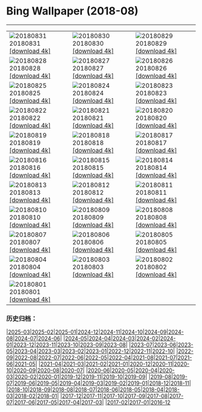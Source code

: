 # Bing Wallpaper (2018-08)
**************

<table><tr><td><img class="wallpaper" src="https://www.bing.com/az/hprichbg/rb/LawnBowling_EN-US9431908630_1920x1080.jpg" alt="20180831"> 20180831 <a class="wallpaper_link" href="https://www.bing.com/az/hprichbg/rb/LawnBowling_EN-US9431908630_UHD.jpg">[download 4k]</a></td><td><img class="wallpaper" src="https://www.bing.com/az/hprichbg/rb/CastleFrankenstein_EN-US10077757350_1920x1080.jpg" alt="20180830"> 20180830 <a class="wallpaper_link" href="https://www.bing.com/az/hprichbg/rb/CastleFrankenstein_EN-US10077757350_UHD.jpg">[download 4k]</a></td><td><img class="wallpaper" src="https://www.bing.com/az/hprichbg/rb/MasaiWildebeest_EN-US9949613366_1920x1080.jpg" alt="20180829"> 20180829 <a class="wallpaper_link" href="https://www.bing.com/az/hprichbg/rb/MasaiWildebeest_EN-US9949613366_UHD.jpg">[download 4k]</a></td></tr><tr><td><img class="wallpaper" src="https://www.bing.com/az/hprichbg/rb/Number2_EN-US12009255937_1920x1080.jpg" alt="20180828"> 20180828 <a class="wallpaper_link" href="https://www.bing.com/az/hprichbg/rb/Number2_EN-US12009255937_UHD.jpg">[download 4k]</a></td><td><img class="wallpaper" src="https://www.bing.com/az/hprichbg/rb/Unisphere_EN-US7027287379_1920x1080.jpg" alt="20180827"> 20180827 <a class="wallpaper_link" href="https://www.bing.com/az/hprichbg/rb/Unisphere_EN-US7027287379_UHD.jpg">[download 4k]</a></td><td><img class="wallpaper" src="https://www.bing.com/az/hprichbg/rb/JeanLafitte_EN-US11428973003_1920x1080.jpg" alt="20180826"> 20180826 <a class="wallpaper_link" href="https://www.bing.com/az/hprichbg/rb/JeanLafitte_EN-US11428973003_UHD.jpg">[download 4k]</a></td></tr><tr><td><img class="wallpaper" src="https://www.bing.com/az/hprichbg/rb/JMT_EN-US11100456550_1920x1080.jpg" alt="20180825"> 20180825 <a class="wallpaper_link" href="https://www.bing.com/az/hprichbg/rb/JMT_EN-US11100456550_UHD.jpg">[download 4k]</a></td><td><img class="wallpaper" src="https://www.bing.com/az/hprichbg/rb/GatewayArchNP_EN-US13744808809_1920x1080.jpg" alt="20180824"> 20180824 <a class="wallpaper_link" href="https://www.bing.com/az/hprichbg/rb/GatewayArchNP_EN-US13744808809_UHD.jpg">[download 4k]</a></td><td><img class="wallpaper" src="https://www.bing.com/az/hprichbg/rb/AKSUP_EN-US13647640593_1920x1080.jpg" alt="20180823"> 20180823 <a class="wallpaper_link" href="https://www.bing.com/az/hprichbg/rb/AKSUP_EN-US13647640593_UHD.jpg">[download 4k]</a></td></tr><tr><td><img class="wallpaper" src="https://www.bing.com/az/hprichbg/rb/ManedWolf_EN-US10289320790_1920x1080.jpg" alt="20180822"> 20180822 <a class="wallpaper_link" href="https://www.bing.com/az/hprichbg/rb/ManedWolf_EN-US10289320790_UHD.jpg">[download 4k]</a></td><td><img class="wallpaper" src="https://www.bing.com/az/hprichbg/rb/ChrisFabregas_EN-US11299038757_1920x1080.jpg" alt="20180821"> 20180821 <a class="wallpaper_link" href="https://www.bing.com/az/hprichbg/rb/ChrisFabregas_EN-US11299038757_UHD.jpg">[download 4k]</a></td><td><img class="wallpaper" src="https://www.bing.com/az/hprichbg/rb/BlackSaturday_EN-US13154131771_1920x1080.jpg" alt="20180820"> 20180820 <a class="wallpaper_link" href="https://www.bing.com/az/hprichbg/rb/BlackSaturday_EN-US13154131771_UHD.jpg">[download 4k]</a></td></tr><tr><td><img class="wallpaper" src="https://www.bing.com/az/hprichbg/rb/SFOTarmac_EN-US10405730125_1920x1080.jpg" alt="20180819"> 20180819 <a class="wallpaper_link" href="https://www.bing.com/az/hprichbg/rb/SFOTarmac_EN-US10405730125_UHD.jpg">[download 4k]</a></td><td><img class="wallpaper" src="https://www.bing.com/az/hprichbg/rb/CanolaBeehives_EN-US10699197880_1920x1080.jpg" alt="20180818"> 20180818 <a class="wallpaper_link" href="https://www.bing.com/az/hprichbg/rb/CanolaBeehives_EN-US10699197880_UHD.jpg">[download 4k]</a></td><td><img class="wallpaper" src="https://www.bing.com/az/hprichbg/rb/WhiteMadonna_EN-US15104896041_1920x1080.jpg" alt="20180817"> 20180817 <a class="wallpaper_link" href="https://www.bing.com/az/hprichbg/rb/WhiteMadonna_EN-US15104896041_UHD.jpg">[download 4k]</a></td></tr><tr><td><img class="wallpaper" src="https://www.bing.com/az/hprichbg/rb/SkylineparkRoller_EN-US8492771279_1920x1080.jpg" alt="20180816"> 20180816 <a class="wallpaper_link" href="https://www.bing.com/az/hprichbg/rb/SkylineparkRoller_EN-US8492771279_UHD.jpg">[download 4k]</a></td><td><img class="wallpaper" src="https://www.bing.com/az/hprichbg/rb/OtterChillin_EN-US10154811440_1920x1080.jpg" alt="20180815"> 20180815 <a class="wallpaper_link" href="https://www.bing.com/az/hprichbg/rb/OtterChillin_EN-US10154811440_UHD.jpg">[download 4k]</a></td><td><img class="wallpaper" src="https://www.bing.com/az/hprichbg/rb/GrevysZebra_EN-US7416197088_1920x1080.jpg" alt="20180814"> 20180814 <a class="wallpaper_link" href="https://www.bing.com/az/hprichbg/rb/GrevysZebra_EN-US7416197088_UHD.jpg">[download 4k]</a></td></tr><tr><td><img class="wallpaper" src="https://www.bing.com/az/hprichbg/rb/BulgariaPerseids_EN-US11585904087_1920x1080.jpg" alt="20180813"> 20180813 <a class="wallpaper_link" href="https://www.bing.com/az/hprichbg/rb/BulgariaPerseids_EN-US11585904087_UHD.jpg">[download 4k]</a></td><td><img class="wallpaper" src="https://www.bing.com/az/hprichbg/rb/ElephantParade_EN-US11671803284_1920x1080.jpg" alt="20180812"> 20180812 <a class="wallpaper_link" href="https://www.bing.com/az/hprichbg/rb/ElephantParade_EN-US11671803284_UHD.jpg">[download 4k]</a></td><td><img class="wallpaper" src="https://www.bing.com/az/hprichbg/rb/MountainDayJapan_EN-US8690491173_1920x1080.jpg" alt="20180811"> 20180811 <a class="wallpaper_link" href="https://www.bing.com/az/hprichbg/rb/MountainDayJapan_EN-US8690491173_UHD.jpg">[download 4k]</a></td></tr><tr><td><img class="wallpaper" src="https://www.bing.com/az/hprichbg/rb/SmithsonianBones_EN-US10706349393_1920x1080.jpg" alt="20180810"> 20180810 <a class="wallpaper_link" href="https://www.bing.com/az/hprichbg/rb/SmithsonianBones_EN-US10706349393_UHD.jpg">[download 4k]</a></td><td><img class="wallpaper" src="https://www.bing.com/az/hprichbg/rb/HuaynaPicchu_EN-US9938663347_1920x1080.jpg" alt="20180809"> 20180809 <a class="wallpaper_link" href="https://www.bing.com/az/hprichbg/rb/HuaynaPicchu_EN-US9938663347_UHD.jpg">[download 4k]</a></td><td><img class="wallpaper" src="https://www.bing.com/az/hprichbg/rb/HighlandTige_EN-US12082780452_1920x1080.jpg" alt="20180808"> 20180808 <a class="wallpaper_link" href="https://www.bing.com/az/hprichbg/rb/HighlandTige_EN-US12082780452_UHD.jpg">[download 4k]</a></td></tr><tr><td><img class="wallpaper" src="https://www.bing.com/az/hprichbg/rb/MarshallPoint_EN-US8972162631_1920x1080.jpg" alt="20180807"> 20180807 <a class="wallpaper_link" href="https://www.bing.com/az/hprichbg/rb/MarshallPoint_EN-US8972162631_UHD.jpg">[download 4k]</a></td><td><img class="wallpaper" src="https://www.bing.com/az/hprichbg/rb/PortAntonio_EN-US9246692740_1920x1080.jpg" alt="20180806"> 20180806 <a class="wallpaper_link" href="https://www.bing.com/az/hprichbg/rb/PortAntonio_EN-US9246692740_UHD.jpg">[download 4k]</a></td><td><img class="wallpaper" src="https://www.bing.com/az/hprichbg/rb/LovePark_EN-US10739395628_1920x1080.jpg" alt="20180805"> 20180805 <a class="wallpaper_link" href="https://www.bing.com/az/hprichbg/rb/LovePark_EN-US10739395628_UHD.jpg">[download 4k]</a></td></tr><tr><td><img class="wallpaper" src="https://www.bing.com/az/hprichbg/rb/FringeFireworks_EN-US11044516483_1920x1080.jpg" alt="20180804"> 20180804 <a class="wallpaper_link" href="https://www.bing.com/az/hprichbg/rb/FringeFireworks_EN-US11044516483_UHD.jpg">[download 4k]</a></td><td><img class="wallpaper" src="https://www.bing.com/az/hprichbg/rb/BadlandsCycle_EN-US12588823059_1920x1080.jpg" alt="20180803"> 20180803 <a class="wallpaper_link" href="https://www.bing.com/az/hprichbg/rb/BadlandsCycle_EN-US12588823059_UHD.jpg">[download 4k]</a></td><td><img class="wallpaper" src="https://www.bing.com/az/hprichbg/rb/NebutaFloat_EN-US10266438691_1920x1080.jpg" alt="20180802"> 20180802 <a class="wallpaper_link" href="https://www.bing.com/az/hprichbg/rb/NebutaFloat_EN-US10266438691_UHD.jpg">[download 4k]</a></td></tr><tr><td><img class="wallpaper" src="https://www.bing.com/az/hprichbg/rb/SwissSuspension_EN-US8560310773_1920x1080.jpg" alt="20180801"> 20180801 <a class="wallpaper_link" href="https://www.bing.com/az/hprichbg/rb/SwissSuspension_EN-US8560310773_UHD.jpg">[download 4k]</a></td><td></td><td></td></tr></table>

### 历史归档：

|[2025-03](/../2025-03/2025-03.md)|[2025-02](/../2025-02/2025-02.md)|[2025-01](/../2025-01/2025-01.md)|[2024-12](/../2024-12/2024-12.md)|[2024-11](/../2024-11/2024-11.md)|[2024-10](/../2024-10/2024-10.md)|[2024-09](/../2024-09/2024-09.md)|[2024-08](/../2024-08/2024-08.md)|[2024-07](/../2024-07/2024-07.md)|[2024-06](/../2024-06/2024-06.md)|
|[2024-05](/../2024-05/2024-05.md)|[2024-04](/../2024-04/2024-04.md)|[2024-03](/../2024-03/2024-03.md)|[2024-02](/../2024-02/2024-02.md)|[2024-01](/../2024-01/2024-01.md)|[2023-12](/../2023-12/2023-12.md)|[2023-11](/../2023-11/2023-11.md)|[2023-10](/../2023-10/2023-10.md)|[2023-09](/../2023-09/2023-09.md)|[2023-08](/../2023-08/2023-08.md)|
|[2023-07](/../2023-07/2023-07.md)|[2023-06](/../2023-06/2023-06.md)|[2023-05](/../2023-05/2023-05.md)|[2023-04](/../2023-04/2023-04.md)|[2023-03](/../2023-03/2023-03.md)|[2023-02](/../2023-02/2023-02.md)|[2023-01](/../2023-01/2023-01.md)|[2022-12](/../2022-12/2022-12.md)|[2022-11](/../2022-11/2022-11.md)|[2022-10](/../2022-10/2022-10.md)|
|[2022-09](/../2022-09/2022-09.md)|[2022-08](/../2022-08/2022-08.md)|[2022-07](/../2022-07/2022-07.md)|[2022-06](/../2022-06/2022-06.md)|[2022-05](/../2022-05/2022-05.md)|[2022-04](/../2022-04/2022-04.md)|[2021-08](/../2021-08/2021-08.md)|[2021-07](/../2021-07/2021-07.md)|[2021-06](/../2021-06/2021-06.md)|[2021-05](/../2021-05/2021-05.md)|
|[2021-04](/../2021-04/2021-04.md)|[2021-03](/../2021-03/2021-03.md)|[2021-02](/../2021-02/2021-02.md)|[2021-01](/../2021-01/2021-01.md)|[2020-12](/../2020-12/2020-12.md)|[2020-11](/../2020-11/2020-11.md)|[2020-10](/../2020-10/2020-10.md)|[2020-09](/../2020-09/2020-09.md)|[2020-08](/../2020-08/2020-08.md)|[2020-07](/../2020-07/2020-07.md)|
|[2020-06](/../2020-06/2020-06.md)|[2020-05](/../2020-05/2020-05.md)|[2020-04](/../2020-04/2020-04.md)|[2020-03](/../2020-03/2020-03.md)|[2020-02](/../2020-02/2020-02.md)|[2020-01](/../2020-01/2020-01.md)|[2019-12](/../2019-12/2019-12.md)|[2019-11](/../2019-11/2019-11.md)|[2019-10](/../2019-10/2019-10.md)|[2019-09](/../2019-09/2019-09.md)|
|[2019-08](/../2019-08/2019-08.md)|[2019-07](/../2019-07/2019-07.md)|[2019-06](/../2019-06/2019-06.md)|[2019-05](/../2019-05/2019-05.md)|[2019-04](/../2019-04/2019-04.md)|[2019-03](/../2019-03/2019-03.md)|[2019-02](/../2019-02/2019-02.md)|[2019-01](/../2019-01/2019-01.md)|[2018-12](/../2018-12/2018-12.md)|[2018-11](/../2018-11/2018-11.md)|
|[2018-10](/../2018-10/2018-10.md)|[2018-09](/../2018-09/2018-09.md)|[2018-08](/2018-08.md)|[2018-07](/../2018-07/2018-07.md)|[2018-06](/../2018-06/2018-06.md)|[2018-05](/../2018-05/2018-05.md)|[2018-04](/../2018-04/2018-04.md)|[2018-03](/../2018-03/2018-03.md)|[2018-02](/../2018-02/2018-02.md)|[2018-01](/../2018-01/2018-01.md)|
|[2017-12](/../2017-12/2017-12.md)|[2017-11](/../2017-11/2017-11.md)|[2017-10](/../2017-10/2017-10.md)|[2017-09](/../2017-09/2017-09.md)|[2017-08](/../2017-08/2017-08.md)|[2017-07](/../2017-07/2017-07.md)|[2017-06](/../2017-06/2017-06.md)|[2017-05](/../2017-05/2017-05.md)|[2017-04](/../2017-04/2017-04.md)|[2017-03](/../2017-03/2017-03.md)|
|[2017-02](/../2017-02/2017-02.md)|[2017-01](/../2017-01/2017-01.md)|[2016-12](/../2016-12/2016-12.md)